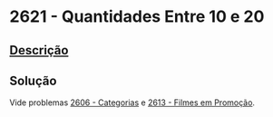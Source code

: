 # 2621 - Quantidades Entre 10 e 20

## [Descrição](https://www.beecrowd.com.br/judge/pt/problems/view/2621)

## Solução

Vide problemas [2606 - Categorias](../2606/README.md) e [2613 - Filmes em Promoção](../2613/README.md).